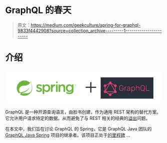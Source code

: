 # GraphQL 的春天

> 原文：<https://medium.com/geekculture/spring-for-graphql-9833f4442908?source=collection_archive---------1----------------------->

# 介绍

![](img/8c51e23ff3e9d1078997614c3d98543a.png)

GraphQL 是一种开源查询语言，由脸书创建，作为通用 REST 架构的替代方案。它允许用户请求特定的数据，从而避免了与 REST 相关的经典的[溢出](https://www.howtographql.com/basics/1-graphql-is-the-better-rest/)问题。

在本文中，我们旨在讨论 GraphQL 的 Spring，它是 GraphQL Java 团队的 [GraphQL Java Spring](https://github.com/graphql-java/graphql-java-spring) 项目的继承者。该项目正处于[的里程碑](https://github.com/spring-projects/spring-graphql/milestones) …